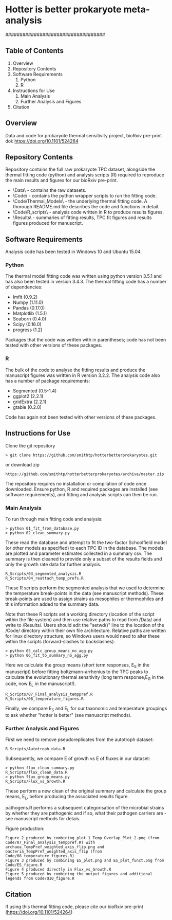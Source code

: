 # Hotter is better prokaryote meta-analysis

###################################

## Table of Contents
1. Overview
2. Repository Contents
3. Software Requirements
    1. Python
    2. R
4. Instructions for Use
    1. Main Analysis
    2. Further Analysis and Figures
6. Citation

## Overview

Data and code for prokaryote thermal sensitivity project, bioRxiv pre-print doi: https://doi.org/10.1101/524264 

## Repository Contents

Repository contains the full raw prokaryote TPC dataset, alongside the thermal fitting code (python) and analysis scripts (R) required to reproduce the main results and figures for our bioRxiv pre-print.

  * \Data\ - contains the raw datasets.
  * \Code\ - contains the python wrapper scripts to run the fitting code.
  * \Code\Thermal_Models\ - the underlying thermal fitting code. A thorough README.md file describes the code and functions in detail.
  * \Code\R_scripts\ - analysis code written in R to produce results figures.
  * \Results\ - summaries of fitting results, TPC fit figures and results figures produced for manuscript.


## Software Requirements

Analysis code has been tested in Windows 10 and Ubuntu 15.04.  

### Python

The thermal model fitting code was written using python version 3.5.1 and has also been tested in version 3.4.3. The thermal fitting code has a number of dependencies:

  * lmfit (0.9.2)
  * Numpy (1.11.0)
  * Pandas (0.17.0)
  * Matplotlib (1.5.1)
  * Seaborn (0.4.0) 
  * Scipy (0.16.0)    
  * progress (1.2)

Packages that the code was written with in parentheses; code has not been tested with other versions of these packages.

### R

The bulk of the code to analyse the fitting results and produce the manuscript figures was written in R version 3.2.2. The analysis code also has a number of package requirements:

  * Segmented (0.5-1.4)
  * ggplot2 (2.2.1)
  * gridExtra (2.2.1)
  * gtable (0.2.0)

Code has again not been tested with other versions of these packages.

## Instructions for Use

Clone the git repository

    > git clone https://github.com/smithtp/hotterbetterprokaryotes.git

or download zip

    https://github.com/smithtp/hotterbetterprokaryotes/archive/master.zip

The repository requires no installation or compilation of code once downloaded. Ensure python, R and required packages are installed (see software requirements), and fitting and analysis scripts can then be run.

### Main Analysis

To run through main fitting code and analysis:

    > python 01_fit_from_database.py
    > python 02_clean_summary.py

These read the database and attempt to fit the two-factor Schoolfield model (or other models as specified) to each TPC ID in the database. The models are plotted and parameter estimates collected in a summary csv. The summary is then cleaned to provide only a subset of the results fields and only the growth rate data for further analysis.

    R_Scripts/03_segmented_analysis.R
    R_Scripts/04_reattach_temp_prefs.R

These R scripts perform the segmented analysis that we used to determine the temperature break-points in the data (see manuscript methods). These break-points are used to assign strains as mesophiles or thermophiles and this information added to the summary data.

Note that these R scripts set a working directory (location of the script within the file system) and then use relative paths to read from /Data/ and write to /Results/. Users should edit the "setwd()" line to the location of the /Code/ directory within their own file architecture. Relative paths are written for linux directory structure, so Windows users would need to alter these within the scripts (forward-slashes to backslashes).

    > python 05_calc_group_means_no_agg.py
    > python 06_fit_to_summary_no_agg.py

Here we calculate the group means (short term responses, E<sub>S</sub> in the manuscript) before fitting boltzmann-arrhenius to the TPC peaks to calculate the evolutionary thermal sensitivity (long term response,E<sub>G</sub> in the code, now E<sub>L</sub> in the manuscript!).

    R_Scripts/07_Final_analysis_temppref.R
    R_Scripts/08_temperature_figures.R

Finally, we compare E<sub>S</sub> and E<sub>L</sub> for our taxonomic and temperature groupings to ask whether "hotter is better" (see manuscript methods).

### Further Analysis and Figures

First we need to remove pseudoreplicates from the autotroph dataset:

    R_Scripts/Autotroph_data.R

Subsequently, we compare E of growth vs E of fluxes in our dataset:

    > python flux_clean_summary.py
    R_Scripts/flux_clean_data.R
    > python flux_group_means.py
    R_Scripts/Flux_vs_Growth.R

These perform a new clean of the original summary and calculate the group means, E<sub>L</sub>, before producing the associated results figure.

pathogens.R performs a subsequent categorisation of the microbial strains by whether they are pathogenic and if so, what their pathogen carriers are - see manuscript methods for detais.

Figure production:

    Figure 2 produced by combining plot 1_Temp_Overlap_Plot_2.png (from Code/07_Final_analysis_temppref.R) with archaea_TempPref_weighted_axis_flip.png and bacteria_TempPref_weighted_axis_flip (from Code/08_temperature_figures.R)
    Figure 3 produced by combining ES_plot.png and ES_plot_funct.png from Code/ES_figure.R
    Figure 4 produced directly in Flux_vs_Growth.R
    Figure 5 produced by combining the output figures and additional legends from Code/Q10_figure.R


## Citation

If using this thermal fitting code, please cite our bioRxiv pre-print (https://doi.org/10.1101/524264)


